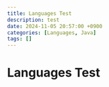 ```yaml
---
title: Languages Test
description: test
date: 2024-11-05 20:57:00 +0900
categories: [Languages, Java]
tags: []
---
```


# Languages Test